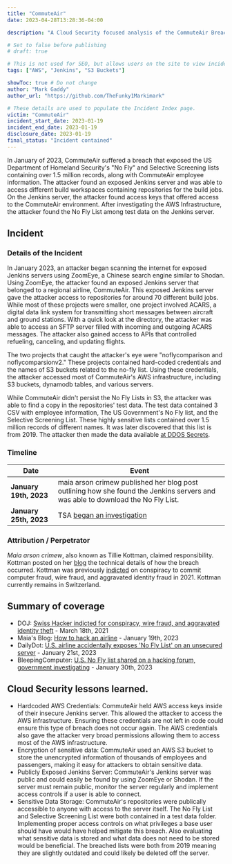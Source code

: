 ```yaml
---
title: "CommuteAir"
date: 2023-04-28T13:28:36-04:00

description: "A Cloud Security focused analysis of the CommuteAir Breach"

# Set to false before publishing
# draft: true

# This is not used for SEO, but allows users on the site to view incidents by keyword
tags: ["AWS", "Jenkins", "S3 Buckets"]

showToc: true # Do not change
author: "Mark Gaddy"
author_url: "https://github.com/TheFunky1Markimark"

# These details are used to populate the Incident Index page.
victim: "CommuteAir"
incident_start_date: 2023-01-19
incident_end_date: 2023-01-19
disclosure_date: 2023-01-19
final_status: "Incident contained"
---
```


In January of 2023, CommuteAir suffered a breach that exposed the US Department of Homeland Security's "No Fly" and Selective Screening lists containing over 1.5 million records, along with CommuteAir employee information. The attacker found an exposed Jenkins server and was able to access different build workspaces containing repositories for the build jobs. On the Jenkins server, the attacker found access keys that offered access to the CommuteAir environment. After investigating the AWS Infrastructure, the attacker found the No Fly List among test data on the Jenkins server.

<!--more-->

## Incident

### Details of the Incident

In January 2023, an attacker began scanning the internet for exposed Jenkins servers using ZoomEye, a Chinese search engine similar to Shodan. Using ZoomEye, the attacker found an exposed Jenkins server that belonged to a regional airline, CommuteAir. This exposed Jenkins server gave the attacker access to repositories for around 70 different build jobs. While most of these projects were smaller, one project involved ACARS, a digital data link system for transmitting short messages between aircraft and ground stations. With a quick look at the directory, the attacker was able to access an SFTP server filled with incoming and outgoing ACARS messages. The attacker also gained access to APIs that controlled refueling, canceling, and updating flights.

The two projects that caught the attacker's eye were "noflycomparison and noflycomparsionv2." These projects contained hard-coded credentials and the names of S3 buckets related to the no-fly list. Using these credentials, the attacker accessed most of CommuteAir's AWS infrastructure, including S3 buckets, dynamodb tables, and various servers.

While CommuteAir didn't persist the No Fly Lists in S3, the attacker was able to find a copy in the repositories' test data. The test data contained 3 CSV with employee information, The US Government's No Fly list, and the Selective Screening List. These highly sensitive lists contained over 1.5 million records of different names. It was later discovered that this list is from 2019. The attacker then made the data available [at DDOS Secrets](https://ddosecrets.com/wiki/No_Fly_List).

### Timeline

| Date | Event |
| ------ | ----- |
| **January 19th, 2023** | maia arson crimew published her blog post outlining how she found the Jenkins servers and was able to download the No Fly List. |
| **January 25th, 2023** | TSA [began an investigation](https://www.cnn.com/2023/01/20/politics/tsa-no-fly-list-data-cybersecurity/index.html) |

### Attribution / Perpetrator

_Maia arson crimew_, also known as Tillie Kottman, claimed responsibility. Kottman posted on her [blog](https://maia.crimew.gay/posts/how-to-hack-an-airline/) the technical details of how the breach occurred. Kottman was previously [indicted](https://www.justice.gov/media/1130281/dl?inline) on conspiracy to commit computer fraud, wire fraud, and aggravated identity fraud in 2021. Kottman currently remains in Switzerland.

## Summary of coverage

* DOJ: [Swiss Hacker indicted for conspiracy, wire fraud, and aggravated identity theft](https://www.justice.gov/usao-wdwa/pr/swiss-hacker-indicted-conspiracy-wire-fraud-and-aggravated-identity-theft) - March 18th, 2021
* Maia's Blog: [How to hack an airline](https://maia.crimew.gay/posts/how-to-hack-an-airline/) - January 19th, 2023
* DailyDot: [U.S. airline accidentally exposes 'No Fly List' on an unsecured server](https://www.dailydot.com/debug/no-fly-list-us-tsa-unprotected-server-commuteair/) - January 21st, 2023
* BleepingComputer: [U.S. No Fly list shared on a hacking forum, government investigating](https://www.bleepingcomputer.com/news/security/us-no-fly-list-shared-on-a-hacking-forum-government-investigating/) - January 30th, 2023

## Cloud Security lessons learned.

- Hardcoded AWS Credentials: CommuteAir held AWS access keys inside of their insecure Jenkins server. This allowed the attacker to access the AWS infrastructure. Ensuring these credentials are not left in code could ensure this type of breach does not occur again. The AWS credentials also gave the attacker very broad permissions allowing them to access most of the AWS infrastructure.
- Encryption of sensitive data: CommuteAir used an AWS S3 bucket to store the unencrypted information of thousands of employees and passengers, making it easy for attackers to obtain sensitive data.
- Publicly Exposed Jenkins Server: CommuteAir's Jenkins server was public and could easily be found by using ZoomEye or Shodan. If the server must remain public, monitor the server regularly and implement access controls if a user is able to connect.
- Sensitive Data Storage: CommuteAir's repositories were publically accessible to anyone with access to the server itself. The No Fly List and Selective Screening List were both contained in a test data folder. Implementing proper access controls on what privileges a base user should have would have helped mitigate this breach. Also evaluating what sensitive data is stored and what data does not need to be stored would be beneficial. The breached lists were both from 2019 meaning they are slightly outdated and could likely be deleted off the server.